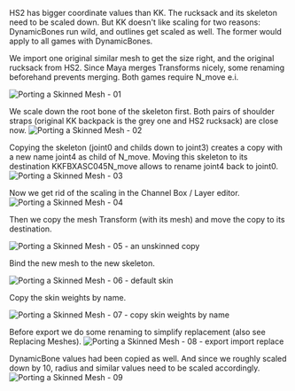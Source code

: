 HS2 has bigger coordinate values than KK. The rucksack and its skeleton need to be scaled down. But KK doesn't like scaling for two reasons: DynamicBones run wild, and outlines get scaled as well. The former would apply to all games with DynamicBones.

We import one original similar mesh to get the size right, and the original rucksack from HS2. Since Maya merges Transforms nicely, some renaming beforehand prevents merging. Both games require N_move e.i.

![Porting a Skinned Mesh - 01](https://user-images.githubusercontent.com/104311725/187253541-c670459a-f9f9-4ed3-ad2f-a9ca1f60feea.png)

We scale down the root bone of the skeleton first. Both pairs of shoulder straps (original KK backpack is the grey one and HS2 rucksack) are close now. 
![Porting a Skinned Mesh - 02](https://user-images.githubusercontent.com/104311725/187253109-cb7bd84c-f93a-4a7e-a5be-8226dcd8805d.png)

Copying the skeleton (joint0 and childs down to joint3) creates a copy with a new name joint4 as child of N_move. Moving this skeleton to its destination KKFBXASC045N_move allows to rename joint4 back to joint0. 
![Porting a Skinned Mesh - 03](https://user-images.githubusercontent.com/104311725/187253122-40029f67-9092-409e-8109-a23b1e0afe08.png)

Now we get rid of the scaling in the Channel Box / Layer editor. 
![Porting a Skinned Mesh - 04](https://user-images.githubusercontent.com/104311725/187253132-0e2f902a-5351-4ae2-a3c3-ec35109f1be6.png)

Then we copy the mesh Transform (with its mesh) and move the copy to its destination. 

![Porting a Skinned Mesh - 05 - an unskinned copy](https://user-images.githubusercontent.com/104311725/187253143-d9bc20f6-43e6-49f8-8d67-fd2a3cfc5a02.png)

Bind the new mesh to the new skeleton. 

![Porting a Skinned Mesh - 06 - default skin](https://user-images.githubusercontent.com/104311725/187253147-4a038092-97f4-44cf-aee9-8de1321c6fe7.png)

Copy the skin weights by name. 

![Porting a Skinned Mesh - 07 - copy skin weights by name](https://user-images.githubusercontent.com/104311725/187253155-8d9aba66-c99a-4b56-ade1-e645c422c786.png)

Before export we do some renaming to simplify replacement (also see Replacing Meshes). 
![Porting a Skinned Mesh - 08 - export import replace](https://user-images.githubusercontent.com/104311725/187253161-4feeb8d1-1fbe-4068-83b9-2fbaa2ff1a29.png)

DynamicBone values had been copied as well. And since we roughly scaled down by 10, radius and similar values need to be scaled accordingly. 
![Porting a Skinned Mesh - 09](https://user-images.githubusercontent.com/104311725/187253173-1bc8b053-f4f8-4f11-a326-1b9cb595d946.png)
